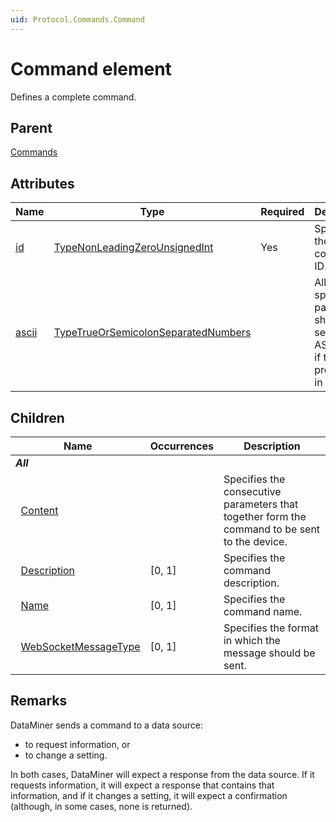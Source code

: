 ```yaml
---
uid: Protocol.Commands.Command
---
```


# Command element

Defines a complete command.

## Parent

[Commands](xref:Protocol.Commands)

## Attributes

|Name|Type|Required|Description|
|--- |--- |--- |--- |
|[id](xref:Protocol.Commands.Command-id)|[TypeNonLeadingZeroUnsignedInt](xref:Protocol-TypeNonLeadingZeroUnsignedInt)|Yes|Specifies the command ID.|
|[ascii](xref:Protocol.Commands.Command-ascii)|[TypeTrueOrSemicolonSeparatedNumbers](xref:Protocol-TypeTrueOrSemicolonSeparatedNumbers)||Allows to specify that parameters should be sent as ASCII even if the protocol is in Unicode.|

## Children

|Name|Occurrences|Description|
|--- |--- |--- |
|***All***|||
|&nbsp;&nbsp;[Content](xref:Protocol.Commands.Command.Content)||Specifies the consecutive parameters that together form the command to be sent to the device.|
|&nbsp;&nbsp;[Description](xref:Protocol.Commands.Command.Description)|[0, 1]|Specifies the command description.|
|&nbsp;&nbsp;[Name](xref:Protocol.Commands.Command.Name)|[0, 1]|Specifies the command name.|
|&nbsp;&nbsp;[WebSocketMessageType](xref:Protocol.Commands.Command.WebSocketMessageType)|[0, 1]|Specifies the format in which the message should be sent.|

## Remarks

DataMiner sends a command to a data source:

- to request information, or
- to change a setting.

In both cases, DataMiner will expect a response from the data source. If it requests information, it will expect a response that contains that information, and if it changes a setting, it will expect a confirmation (although, in some cases, none is returned).
